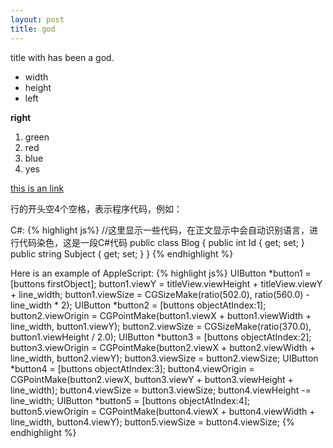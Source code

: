 ```yaml
---
layout: post
title: god
---
```

title with has been a god.

* width
* height
* left

**right**

1. green
2. red
3. blue
4. yes

[this is an link](http://www.baidu.com)

行的开头空4个空格，表示程序代码，例如：

C#:
{% highlight js%}
    //这里显示一些代码，在正文显示中会自动识别语言，进行代码染色，这是一段C#代码
public class Blog
{
public int Id { get; set; }
public string Subject { get; set; }
}
{% endhighlight %}

Here is an example of AppleScript:
{% highlight js%}
	UIButton *button1 = [buttons firstObject];
    button1.viewY = titleView.viewHeight + titleView.viewY + line_width;
    button1.viewSize = CGSizeMake(ratio(502.0), ratio(560.0) - line_width * 2);
    UIButton *button2 = [buttons objectAtIndex:1];
    button2.viewOrigin = CGPointMake(button1.viewX + button1.viewWidth + line_width, button1.viewY);
    button2.viewSize = CGSizeMake(ratio(370.0), button1.viewHeight / 2.0);
    UIButton *button3 = [buttons objectAtIndex:2];
    button3.viewOrigin = CGPointMake(button2.viewX + button2.viewWidth + line_width, button2.viewY);
    button3.viewSize = button2.viewSize;
    UIButton *button4 = [buttons objectAtIndex:3];
    button4.viewOrigin = CGPointMake(button2.viewX, button3.viewY + button3.viewHeight + line_width);
    button4.viewSize = button3.viewSize;
    button4.viewHeight -= line_width;
    UIButton *button5 = [buttons objectAtIndex:4];
    button5.viewOrigin = CGPointMake(button4.viewX + button4.viewWidth + line_width, button4.viewY);
    button5.viewSize = button4.viewSize;
{% endhighlight %}
